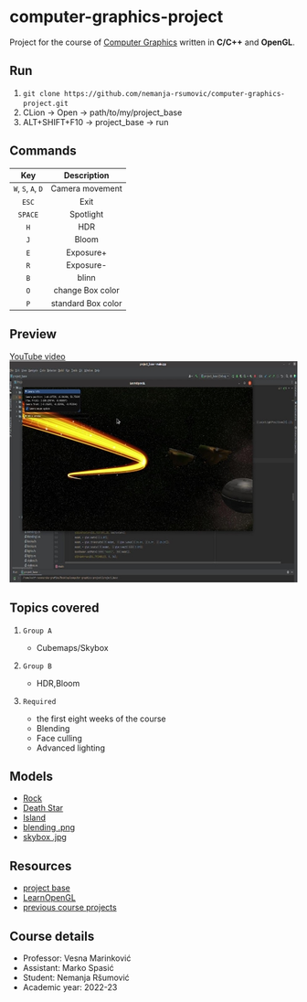 # computer-graphics-project
Project for the course of [Computer Graphics](https://matf-racunarska-grafika.github.io/) written in **C/C++** and **OpenGL**.

## Run
1. `git clone https://github.com/nemanja-rsumovic/computer-graphics-project.git`
2. CLion -> Open -> path/to/my/project_base
3. ALT+SHIFT+F10 -> project_base -> run


## Commands
| Key     | Description |
| :---:   | :---:       |
| `W`, `S`, `A`, `D` | Camera movement |
| `ESC` | Exit |
| `SPACE` | Spotlight |
| `H` | HDR |
| `J` | Bloom |
| `E` | Exposure+ |
| `R` | Exposure- |
| `B` | blinn |
| `O` | change Box color |
| `P` | standard Box color |

## Preview
[YouTube video](https://www.youtube.com/watch?v=OqzmFeDfmS0)
![screenchoot](preview/1.jpg)

## Topics covered
1. `Group A`
 
   * Cubemaps/Skybox
2. `Group B`

   * HDR,Bloom
3. `Required`
  
   * the first eight weeks of the course
   * Blending
   * Face culling
   * Advanced lighting

## Models
* [Rock](https://sketchfab.com/3d-models/rock-scan-12-462ba9c87ce1445191899a6b74f4203c)
* [Death Star](https://sketchfab.com/3d-models/death-star-ae5d6c6240aa4c1c8c9efcafc417a343)
* [Island]()
* [blending .png](https://pngtree.com/freepng/golden-light-effect-on-transparent-background-with-realistic-sparkles--magic-light--glowing-swirl-light-effect--vector-illustration_4769949.html)
* [skybox .jpg](https://github.com/matf-racunarska-grafika-galerija/OpenGL_matf_project/tree/main/resources/textures)

## Resources
* [project base](https://github.com/matf-racunarska-grafika/project_base)
* [LearnOpenGL](https://learnopengl.com/)
* [previous course projects](https://github.com/matf-racunarska-grafika-galerija)

## Course details
* Professor: Vesna Marinković
* Assistant: Marko Spasić
* Student: Nemanja Ršumović
* Academic year: 2022-23

